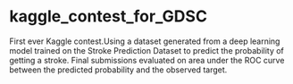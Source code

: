 # kaggle_contest_for_GDSC
First ever Kaggle contest.Using a dataset generated from a deep learning model trained on the Stroke Prediction Dataset to predict the probability of getting a stroke.
Final submissions evaluated on area under the ROC curve between the predicted probability and the observed target.
